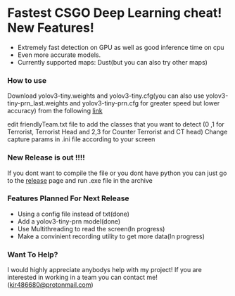 # Fastest CSGO Deep Learning cheat! New Features!

  - Extremely fast detection on GPU as well as good inference time on cpu 
  - Even more accurate models.
  - Currently supported maps: Dust(but you can also try other maps)
### How to use

Download yolov3-tiny.weights and yolov3-tiny.cfg(you can also use yolov3-tiny-prn_last.weights and yolov3-tiny-prn.cfg for greater speed but lower accuracy) from the following [link](https://drive.google.com/drive/folders/10QvwT857wyShDlkZ9JWOJ1FGrL963OCU?usp=sharing)

edit friendlyTeam.txt file to add the classes that you want to detect (0 ,1 for Terrorist, Terrorist Head and 2,3 for Counter Terrorist and CT head)
Change capture params in .ini file according to your screen


### New Release is out !!!!
If you dont want to compile the file or you dont have python you can just go to the [release](https://github.com/kir486680/csgo_aim/releases) page and run .exe file in the archive 
### Features Planned For Next Release
  - Using a config file instead of txt(done)
  - Add a yolov3-tiny-prn model(done)
  - Use Multithreading to read the screen(In progress)
  - Make a convinient recording utility to get more data(In progress)
### Want To Help?

I would highly appreciate anybodys help with my project! If you are interested in working in a team you can contact me!(kir486680@protonmail.com)
